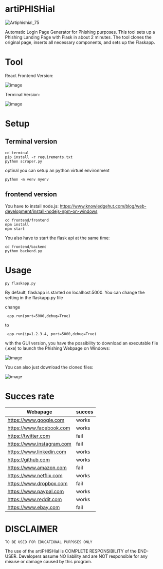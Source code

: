 # artiPHISHial
![Artiphishial_75](https://github.com/gingapower/artiPHISHial/assets/87360317/013e1409-b728-428f-855c-48ca27d5a1eb)

Automatic Login Page Generator for Phishing purposes. 
This tool sets up a Phishing Landing Page with Flask in about 2 minutes. The tool clones the original page, inserts all necessary components, and sets up the Flaskapp.

# Tool
React Frontend Version:

![image](https://github.com/gingapower/artiPHISHial/assets/87360317/bbd2f2ac-e963-472a-ac42-a7011eb1dc0d)

Terminal Version:

![image](https://github.com/gingapower/artiPHISHial/assets/87360317/b84c7d09-574a-4cc3-8744-be8dabb03387)




# Setup
## Terminal version
```
cd terminal
pip install -r requirements.txt
python scraper.py
```
optinal you can setup an python virtuel environment
```
python -m venv myenv
```
## frontend version
You have to install node.js:
https://www.knowledgehut.com/blog/web-development/install-nodejs-npm-on-windows
```
cd frontend/frontend
npm install
npm start
```
You also have to start the flask api at the same time:
```
cd frontend/backend
python backend.py
```

# Usage
```
py flaskapp.py
```
By default, flaskapp is started on localhost:5000.
You can change the setting in the flaskapp.py file

change
```
 app.run(port=5000,debug=True)
```
to 
```
 app.run(ip=1.2.3.4, port=5000,debug=True)
```

with the GUI version, you have the possibility to download an executable file (.exe) to launch the Phishing Webpage on Windows:

![image](https://github.com/gingapower/artiPHISHial/assets/87360317/56701c3c-a23c-451f-97d3-c45a94858596)

You can also just download the cloned files:

![image](https://github.com/gingapower/artiPHISHial/assets/87360317/0cf27131-c2a7-4858-a27d-1052017f208a)

# Succes rate
| Webapage  | succes |
| ------------- | ------------- |
https://www.google.com| 	works
https://www.facebook.com |	works
https://twitter.com	|fail
https://www.instagram.com |	fail
https://www.linkedin.com  |	works
https://github.com |	works
https://www.amazon.com |	fail
https://www.netflix.com | works
https://www.dropbox.com | fail
https://www.paypal.com |	works
https://www.reddit.com	|	works
https://www.ebay.com |	fail



# DISCLAIMER
```
TO BE USED FOR EDUCATIONAL PURPOSES ONLY
```
The use of the artiPHISHial is COMPLETE RESPONSIBILITY of the END-USER. Developers assume NO liability and are NOT responsible for any misuse or damage caused by this program.

